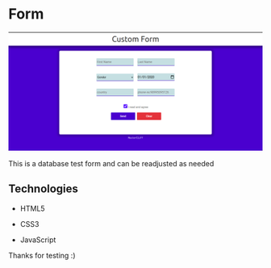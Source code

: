 # Form
<img src="./form_print.png" alt="form"/>

This is a database test form and can be readjusted as needed

## Technologies

 - HTML5

 - CSS3

 - JavaScript

Thanks for testing :)